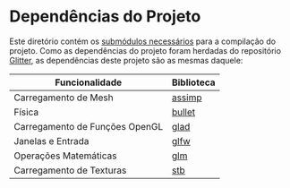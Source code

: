 # Dependências do Projeto

Este diretório contém os [submódulos necessários](/.gitmodules) para a compilação do projeto. Como as dependências do projeto foram herdadas do repositório [Glitter](https://github.com/Polytonic/Glitter/), as dependências deste projeto são as mesmas daquele:

Funcionalidade                  | Biblioteca
------------------------------- | ------------------------------------------
Carregamento de Mesh            | [assimp](https://github.com/assimp/assimp)
Física                          | [bullet](https://github.com/bulletphysics/bullet3)
Carregamento de Funções OpenGL  | [glad](https://github.com/Dav1dde/glad)
Janelas e Entrada               | [glfw](https://github.com/glfw/glfw)
Operações Matemáticas           | [glm](https://github.com/g-truc/glm)
Carregamento de Texturas        | [stb](https://github.com/nothings/stb)